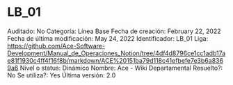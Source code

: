 # LB_01

Auditado: No
Categoría: Línea Base
Fecha de creación: February 22, 2022
Fecha de última modificación: May 24, 2022
Identificador: LB_01
Liga: https://github.com/Ace-Software-Development/Manual_de_Operaciones_Notion/tree/4df4d8796ce1cc1adb17ae81f1930c4ff4f16f8b/markdown/ACE%20151ba79d118c41efbefe7e3b6a8369a6
Nivel o status: Dinámico
Nombre: Ace - Wiki Departamental
Resuelto?: No
Se utiliza?: Yes
Última versión: 2.0